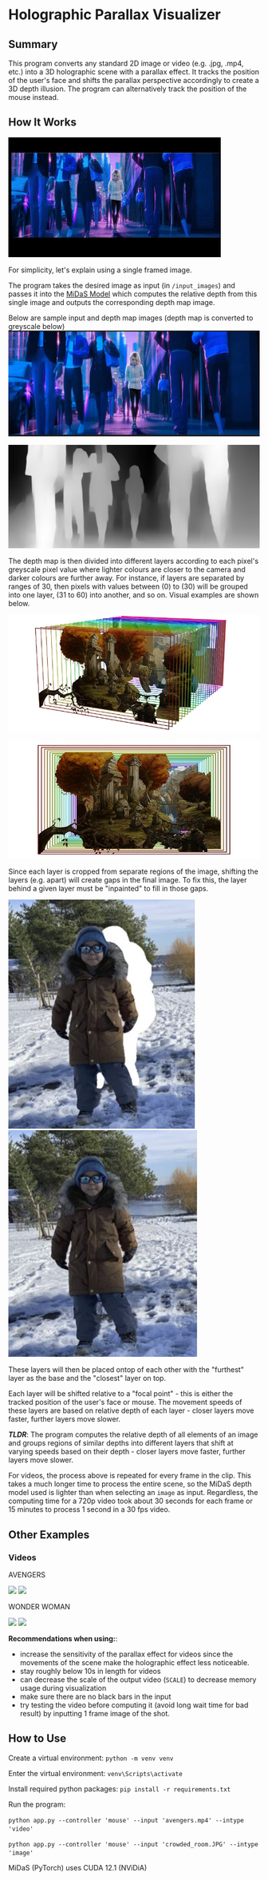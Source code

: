 # Holographic Parallax Visualizer

## Summary

This program converts any standard 2D image or video (e.g. .jpg, .mp4, etc.) into a 3D holographic scene with a parallax effect. It tracks the position of the user's face and shifts the parallax perspective accordingly to create a 3D depth illusion. The program can alternatively track the position of the mouse instead.

## How It Works

![](/markdown_sample_assets/gwen_stacy_parallax.gif)

For simplicity, let's explain using a single framed image.

The program takes the desired image as input (in `/input_images`) and passes it into the [MiDaS Model](https://pytorch.org/hub/intelisl_midas_v2/) which computes the relative depth from this single image and outputs the corresponding depth map image.

Below are sample input and depth map images (depth map is converted to greyscale below)
![Input sample image](/markdown_sample_assets/gwen_stacy_src.JPG "Sample Input")

![Input sample image](/markdown_sample_assets/gwen_stacy_depth_map.jpg "Sample Depth map computed by MiDaS in grayscale")


The depth map is then divided into different layers according to each pixel's greyscale pixel value where lighter colours are closer to the camera and darker colours are further away. For instance, if layers are separated by ranges of 30, then pixels with values between (0) to (30) will be grouped into one layer, (31 to 60) into another, and so on. Visual examples are shown below.

![Example parallax image layers separated](/markdown_sample_assets/separated_parallax_sample_layers.jpg)

![Example parallax image layers merged](/markdown_sample_assets/combined_parallax_sample_layers.jpg)

Since each layer is cropped from separate regions of the image,  shifting the layers (e.g. apart) will create gaps in the final image. To fix this, the layer behind a given layer must be "inpainted" to fill in those gaps. 

![Gaps between layers](/markdown_sample_assets/gaps_in_layers.JPG)
![Inpainting between layers](/markdown_sample_assets/inpainted_layers.JPG)

These layers will then be placed ontop of each other with the "furthest" layer as the base and the "closest" layer on top.

Each layer will be shifted relative to a "focal point" - this is either the tracked position of the user's face or mouse. The movement speeds of these layers are based on relative depth of each layer - closer layers move faster, further layers move slower.

***TLDR***: The program computes the relative depth of all elements of an image and groups regions of similar depths into different layers that shift at varying speeds based on their depth - closer layers move faster, further layers move slower.

For videos, the process above is repeated for every frame in the clip. This takes a much longer time to process the entire scene, so the MiDaS depth model used is lighter than when selecting an `image` as input. Regardless, the computing time for a 720p video took about 30 seconds for each frame or 15 minutes to process 1 second in a 30 fps video.

## Other Examples

### Videos

AVENGERS

![](/markdown_sample_assets/regular_avengers.gif)
![](/markdown_sample_assets/parallax_sensitive_avengers.gif)

WONDER WOMAN

![](/markdown_sample_assets/regular_wonderwoman.gif)
![](/markdown_sample_assets/parallax_sensitive_wonderwoman.gif)


**Recommendations when using:**: 
* increase the sensitivity of the parallax effect for videos since the movements of the scene make the holographic effect less noticeable.
* stay roughly below 10s in length for videos
* can decrease the scale of the output video (`SCALE`) to decrease memory usage during visualization
* make sure there are no black bars in the input
* try testing the video before computing it (avoid long wait time for bad result) by inputting 1 frame image of the shot. 


## How to Use

Create a virtual environment: `python -m venv venv`

Enter the virtual environment: `venv\Scripts\activate`

Install required python packages: `pip install -r requirements.txt`

Run the program: 

`python app.py --controller 'mouse' --input 'avengers.mp4' --intype 'video'`

`python app.py --controller 'mouse' --input 'crowded_room.JPG' --intype 'image'`





MiDaS (PyTorch) uses CUDA 12.1 (NViDiA)